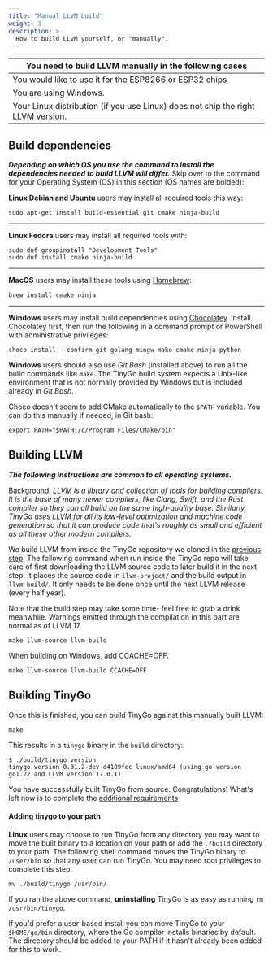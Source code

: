 ```yaml
---
title: "Manual LLVM build"
weight: 3
description: >
  How to build LLVM yourself, or "manually".
---
```



| You need to build LLVM manually in the following cases |
|---|
|  You would like to use it for the ESP8266 or ESP32 chips |
| You are using Windows. |
| Your Linux distribution (if you use Linux) does not ship the right LLVM version. |


## Build dependencies
***Depending on which OS you use the command to install
the dependencies needed to build LLVM will differ.*** Skip over to the command for your Operating System (OS) in this section (OS names are bolded):


**Linux Debian and Ubuntu** users may install all required tools this way:
```shell
sudo apt-get install build-essential git cmake ninja-build
```

---

**Linux Fedora** users may install all required tools with:
```shell
sudo dnf groupinstall "Development Tools"
sudo dnf install cmake ninja-build
```

---

**MacOS** users may install these tools using [Homebrew](https://brew.sh/):

```shell
brew install cmake ninja
```

---

**Windows** users may install build dependencies using [Chocolatey](https://chocolatey.org/). Install Chocolatey first, then run the following in a command prompt or PowerShell with administrative privileges:

```shell
choco install --confirm git golang mingw make cmake ninja python
```
**Windows** users should also use *Git Bash* (installed above) to run all the build commands like `make`. The TinyGo build system expects a Unix-like environment that is not normally provided by Windows but is included already in *Git Bash*.

Choco doesn't seem to add CMake automatically to the `$PATH` variable. You can do this manually if needed, in Git bash:

```shell
export PATH="$PATH:/c/Program Files/CMake/bin"
```

## Building LLVM
***The following instructions are common to all operating systems.***

Background: *[LLVM](https://llvm.org/) is a library and collection of tools for building compilers. It is the base of many newer compilers, like Clang, Swift, and the Rust compiler so they can all build on the same high-quality base. Similarly, TinyGo uses LLVM for all its low-level optimization and machine code generation so that it can produce code that's roughly as small and efficient as all these other modern compilers.*

We build LLVM from inside the TinyGo repository we cloned in the [previous step](../). The following command when run inside the TinyGo repo will take care of first downloading the LLVM source code to later build it in the next step. It places the source code in `llvm-project/` and the build output in `llvm-build/`. It only needs to be done once until the next LLVM release (every half year).

Note that the build step may take some time- feel free to grab a drink meanwhile. Warnings emitted through the compilation in this part are normal as of LLVM 17.

```shell
make llvm-source llvm-build
```

When building on Windows, add CCACHE=OFF.

```shell
make llvm-source llvm-build CCACHE=OFF
```


## Building TinyGo

Once this is finished, you can build TinyGo against this manually built LLVM:

```shell
make
```

This results in a `tinygo` binary in the `build` directory:

```shell
$ ./build/tinygo version
tinygo version 0.31.2-dev-d4189fec linux/amd64 (using go version go1.22 and LLVM version 17.0.1)
```

You have successfully built TinyGo from source. Congratulations! What's left now is to complete the [additional requirements](../additional-requirements)

#### Adding tinygo to your path

**Linux** users may choose to run TinyGo from any directory you may want to move the built binary to a location on your path
or add the `./build` directory to your path. The following shell command moves the TinyGo binary to `/user/bin` so that any user can run TinyGo. You may need root privileges to complete this step.
```shell
mv ./build/tinygo /usr/bin/
```
If you ran the above command, **uninstalling** TinyGo is as easy as running `rm /usr/bin/tinygo`.

If you'd prefer a user-based install you can move TinyGo to your `$HOME/go/bin` directory, where the Go compiler installs binaries by default. The directory should be added to your PATH if it hasn't already been added for this to work.